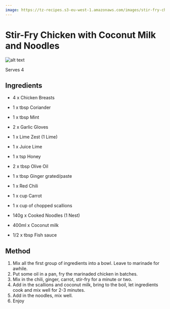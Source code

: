 ```yaml
---
image: https://tz-recipes.s3-eu-west-1.amazonaws.com/images/stir-fry-chicken-with-coconut-milk-and-noodles.jpg
---
```


# Stir-Fry Chicken with Coconut Milk and Noodles

![alt text][image]

[image]: https://tz-recipes.s3-eu-west-1.amazonaws.com/images/stir-fry-chicken-with-coconut-milk-and-noodles.jpg

Serves 4

## Ingredients

* 4 x Chicken Breasts
* 1 x tbsp Coriander
* 1 x tbsp Mint
* 2 x Garlic Gloves
* 1 x Lime Zest (1 Lime)
* 1 x Juice Lime
* 1 x tsp Honey
* 2 x tbsp Olive Oil

* 1 x tbsp Ginger grated/paste
* 1 x Red Chili
* 1 x cup Carrot
* 1 x cup of chopped scallions
* 140g x Cooked Noodles (1 Nest)
* 400ml x Coconut milk
* 1/2 x tbsp Fish sauce

## Method

1. Mix all the first group of ingredients into a bowl. Leave to marinade for awhile.
2. Put some oil in a pan, fry the marinaded chicken in batches.
3. Mix in the chili, ginger, carrot, stir-fry for a minute or two.
4. Add in the scallions and coconut milk, bring to the boil, let ingredients cook and mix well for 2-3 minutes.
5. Add in the noodles, mix well.
6. Enjoy

